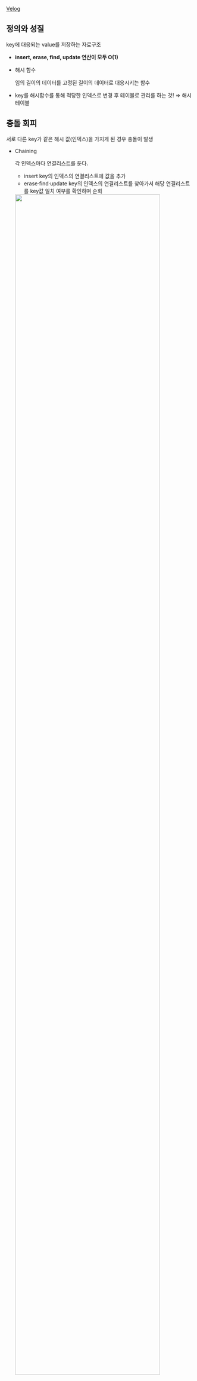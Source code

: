[Velog](https://velog.io/@semoon/%ED%95%B4%EC%8B%9C)

## 정의와 성질

key에 대응되는 value를 저장하는 자료구조

- **insert, erase, find, update 연산이 모두 O(1)**
- 해시 함수
    
    임의 길이의 데이터를 고정된 길이의 데이터로 대응시키는 함수
    
- key를 해시함수를 통해 적당한 인덱스로 변경 후 테이블로 관리를 하는 것! ⇒ 해시 테이블

## 충돌 회피

서로 다른 key가 같은 해시 값(인덱스)을 가지게 된 경우 충돌이 발생

- Chaining
    
   각 인덱스마다 연결리스트를 둔다.
    
   - insert
   key의 인덱스의 연결리스트에 값을 추가
   - erase·find·update
   key의 인덱스의 연결리스트를 찾아가서 해당 연결리스트를 key값 일치 여부를 확인하며 순회
	<img src=https://velog.velcdn.com/images/semoon/post/833bfc48-829d-4423-9df5-4a9a0c9b9d20/image.png width=90%>

    
    ⇒ 충돌이 잦아질수록 연결리스트 순회(O(n))이 잦아지므로 성능 저하
    
    → 충돌이 잦아지지 않도록 좋은 해시 함수가 필요
    
- Open Addressing
    
    충돌시 바로 다음 인덱스에 key-value 저장
    
    - insert
        
        해당 인덱스가 비어있으면 바로 key-value 저장, 아니면 다음 인덱스에 key-value 저장
        
        dummy를 만나면 바로 삽입이 가능하다.
        
    - find·update
        
        인덱스를 찾고 key값 일치 여부를 확인하며 다음 인덱스들을 확인
        
        dummy를 만나도 다음 탐색으로 이어진다.
        
    - erase
        
        해당 key를 find 한 뒤 **dummy값을 넣어 ‘값이 삭제된 상태’임을 명시**
        
        → 그냥 삭제할 경우 나중에 find시 제대로 작동하지 않을 수 있다.
        
    - Linear Probing
        
        <img src=https://velog.velcdn.com/images/semoon/post/e4e03137-953a-4cf5-ac1c-759c695a327e/image.png width=90%>

        
        충돌 발생 시 오른쪽으로 1칸씩 이동하는 방식
        
        장점: Cache hit rate가 높다.
        단점: Clustering이 생겨 성능에 영향을 줄 수 있다.
        
    - Quadratic Probing
		<img src=https://velog.velcdn.com/images/semoon/post/c69b4249-ee2b-4021-b93a-902e8ffc224b/image.png width=90%>

        
        충돌 발생 시 오른쪽으로 1, 3, 5, … 칸씩(처음 칸 기준 1, 4, 9칸씩) 이동하는 방식
        
        장점: Cache hit rate가 나쁘지 않다. Clustering을 어느정도 회피 가능하다.
        단점: 해시 값이 동일하면 여전히 Clustering이 발생한다.
        
    - Double Hashing
        <img src=https://velog.velcdn.com/images/semoon/post/a5ef1f6f-f66d-48c4-ad5a-82c55633603e/image.png width=90%>
        
        충돌 발생 시 이동할 칸의 수를 새로운 해시함수로 계산하는 방식
        
        장점: Clustering을 효과적으로 회피할 수 있다.
        단점: Cache hit rate가 낮다.